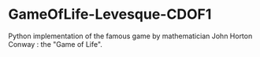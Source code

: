 # GameOfLife-Levesque-CDOF1
Python implementation of the famous game by mathematician John Horton Conway : the "Game of Life".
